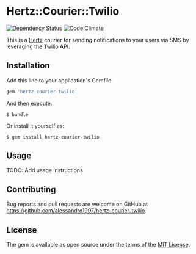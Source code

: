 # Hertz::Courier::Twilio

[![Dependency Status](https://gemnasium.com/badges/github.com/alessandro1997/hertz-courier-twilio.svg)](https://gemnasium.com/github.com/alessandro1997/hertz-courier-twilio)
[![Code Climate](https://codeclimate.com/github/alessandro1997/hertz-courier-twilio/badges/gpa.svg)](https://codeclimate.com/github/alessandro1997/hertz-courier-twilio)

This is a [Hertz](https://github.com/alessandro1997/hertz) courier for sending
notifications to your users via SMS by leveraging the
[Twilio](https://www.twilio.com) API.

## Installation

Add this line to your application's Gemfile:

```ruby
gem 'hertz-courier-twilio'
```

And then execute:

```console
$ bundle
```

Or install it yourself as:

```console
$ gem install hertz-courier-twilio
```

## Usage

TODO: Add usage instructions

## Contributing

Bug reports and pull requests are welcome on GitHub at
https://github.com/alessandro1997/hertz-courier-twilio.

## License

The gem is available as open source under the terms of the
[MIT License](http://opensource.org/licenses/MIT).
